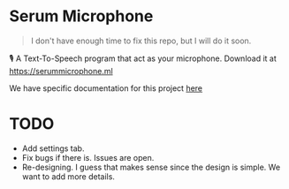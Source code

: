 # Serum Microphone
> I don't have enough time to fix this repo, but I will do it soon.<br>

🎙 A Text-To-Speech program that act as your microphone. Download it at https://serummicrophone.ml

We have specific documentation for this project [here](https://github.com/serumstudio/microphone/tree/main/docs)


# TODO
- Add settings tab.
- Fix bugs if there is. Issues are open.
- Re-designing. I guess that makes sense since the design is simple. We want to add more details.
